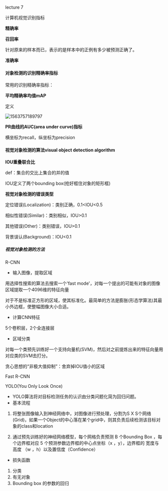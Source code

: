 lecture 7 

计算机视觉识别指标

**精确率**

**召回率**

针对原来的样本而已，表示的是样本中的正例有多少被预测正确了。

**准确率**

#### 对象检测的识别精确率指标

常用的识别精确率指标：

**平均精确率均值mAP**

定义

![1563757189797](C:\Users\rikka\AppData\Roaming\Typora\typora-user-images\1563757189797.png)

**PR曲线的AUC(area under curve)指标**

横坐标为recall，纵坐标为precision



#### 视觉对象检测的算法visual object detection algorithm

**IOU重叠联合比**

def：集合的交比上集合的并的值

IOU定义了两个bounding box(抢好框住对象的矩形框)

**视觉对象检测的错误类型**

定位错误(Localization)：类别正确，0.1<IOU<0.5

相似性错误(Similar)：类别相似，IOU>0.1

其他错误(Other)：类别错误，IOU>0.1

背景误认(Background)：IOU<0.1



##### 视觉对象检测的方法

R-CNN

- 输入图像，提取区域

用选择性搜索的算法去搜索一个'fast mode'，对每一个提出的可能有对象的图像区域提取一个4096维的特征向量

对于不是标准正方形的区域，使其标准化。最简单的方法是膨胀(形态学算法)其最小外边框，使整幅图像大小合适。

- 计算CNN特征

5个卷积层，2个全连接层

- 区域分类

对每一个类预先训练好一个支持向量机(SVM)，然后对之前提炼出来的特征向量用对应类的SVM去打分。

贪心思想的“非极大值抑制”：舍弃掉IOU值小的区域



Fast R-CNN



YOLO(You Only Look Once)

- YOLO算法将对目标检测任务的认识由分类问题化简为回归问题。
- 基本流程

1. 将整张图像输入到神经网络中，对图像进行预处理，分割为S X S个网络(Grid)，如果一个Object的中心落在某个grid中，则其负责后续检测该目标对象的class和location

2. 通过预先训练好的神经网络模型，每个网格负责预测 B 个Bounding Box ，每个边界框对应 5 个预测参数边界框的中心点坐标（x ，y），边界框的 宽度与高度 （w ，h）以及置信度（Confidence）

- 损失函数

1. 分类
2. 有无对象
3. Bounding box 的参数的回归

